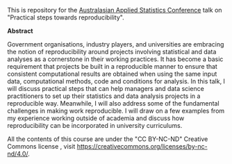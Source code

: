 This is repository for the [Australasian Applied Statistics Conference](https://aasc2022.netlify.app/programme/) talk on  "Practical steps towards reproducibility". 

**Abstract**

Government organisations, industry players, and universities are embracing the notion of reproducibility around projects involving statistical and data analyses as a cornerstone in their working practices. It has become a basic requirement that projects be built in a reproducible manner to ensure that consistent computational results are obtained when using the same input data, computational methods, code and conditions for analysis. In this talk, I will discuss practical steps that can help managers and data science practitioners to set up their statistics and data analysis projects in a reproducible way. Meanwhile, I will also address some of the fundamental challenges in making work reproducible. I will draw on a few examples from my experience working outside of academia and discuss how reproducibility can be incorporated in university curriculums.


All the contents of this course are under the "CC BY-NC-ND" Creative Commons license , visit https://creativecommons.org/licenses/by-nc-nd/4.0/.